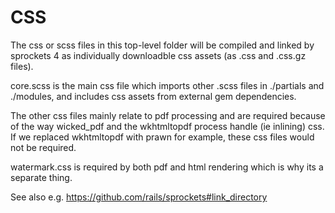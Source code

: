 # CSS

The css or scss files in this top-level folder will be compiled and linked
by sprockets 4 as individually downloadble css assets (as .css and .css.gz files).

core.scss is the main css file which imports other .scss files in
./partials and ./modules, and includes css assets from external gem dependencies.

The other css files mainly relate to pdf processing and are required because
of the way wicked_pdf and the wkhtmltopdf process handle (ie inlining) css.
If we replaced wkhtmltopdf with prawn for example, these css files would not be
required.

watermark.css is required by both pdf and html rendering which is why its a separate thing.

See also e.g. https://github.com/rails/sprockets#link_directory
